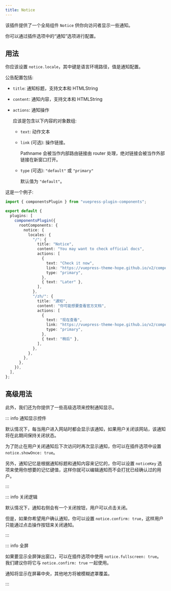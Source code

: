 ```yaml
---
title: Notice
---
```


该插件提供了一个全局组件 `Notice` 供你向访问者显示一些通知。

你可以通过插件选项中的“通知”选项进行配置。

<!-- more -->

## 用法

你应该设置 `notice.locale`，其中键是语言环境路径，值是通知配置。

公告配置包括:

- `title`: 通知标题，支持文本和 HTMLString
- `content`: 通知内容，支持文本和 HTMLString
- `actions`: 通知操作

  应该是包含以下内容的对象数组:

  - `text`: 动作文本
  - `link` (可选): 操作链接。

    Pathname 会被当作内部路由链接由 router 处理，绝对链接会被当作外部链接在新窗口打开。

  - `type` (可选): `"default"` 或 `"primary"`

    默认值为 `"default"`。

这是一个例子:

```ts
import { componentsPlugin } from "vuepress-plugin-components";

export default {
  plugins: [
    componentsPlugin({
      rootComponents: {
        notice: {
          locales: {
            "/": {
              title: "Notice",
              content: "You may want to check official docs",
              actions: [
                {
                  text: "Check it now",
                  link: "https://vuepress-theme-hope.github.io/v2/components/notice.html",
                  type: "primary",
                },
                { text: "Later" },
              ],
            },
            "/zh/": {
              title: "通知",
              content: "你可能想要查看官方文档",
              actions: [
                {
                  text: "现在查看",
                  link: "https://vuepress-theme-hope.github.io/v2/components/notice.html",
                  type: "primary",
                },
                { text: "稍后" },
              ],
            },
          },
        },
      },
    }),
  ],
};
```

## 高级用法

此外，我们还为你提供了一些高级选项来控制通知显示。

::: info 通知显示控件

默认情况下，每当用户进入网站时都会显示该通知，如果用户关闭该网站，该通知将在此期间保持关闭状态。

为了防止在用户关闭通知后下次访问时再次显示通知，你可以在插件选项中设置 `notice.showOnce: true`。

另外，通知记忆是根据通知标题和通知内容来记忆的，你可以设置 `noticeKey` 选项来使用你想要的记忆键值，这样你就可以编辑通知而不会打扰已经确认过的用户。

:::

::: info 关闭逻辑

默认情况下，通知右侧会有一个关闭按钮，用户可以点击关闭。

但是，如果你希望用户确认通知，你可以设置 `notice.confirm: true`，这样用户只能通过点击操作按钮来关闭通知。

:::

::: info 全屏

如果要显示全屏弹出窗口，可以在插件选项中使用 `notice.fullscreen: true`。我们建议你将它与 `notice.confirm: true` 一起使用。

通知将显示在屏幕中央，其他地方将被模糊遮罩覆盖。

:::
